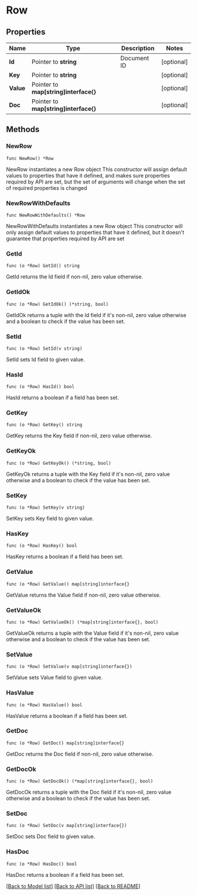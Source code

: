 # Row

## Properties

Name | Type | Description | Notes
------------ | ------------- | ------------- | -------------
**Id** | Pointer to **string** | Document ID | [optional] 
**Key** | Pointer to **string** |  | [optional] 
**Value** | Pointer to **map[string]interface{}** |  | [optional] 
**Doc** | Pointer to **map[string]interface{}** |  | [optional] 

## Methods

### NewRow

`func NewRow() *Row`

NewRow instantiates a new Row object
This constructor will assign default values to properties that have it defined,
and makes sure properties required by API are set, but the set of arguments
will change when the set of required properties is changed

### NewRowWithDefaults

`func NewRowWithDefaults() *Row`

NewRowWithDefaults instantiates a new Row object
This constructor will only assign default values to properties that have it defined,
but it doesn't guarantee that properties required by API are set

### GetId

`func (o *Row) GetId() string`

GetId returns the Id field if non-nil, zero value otherwise.

### GetIdOk

`func (o *Row) GetIdOk() (*string, bool)`

GetIdOk returns a tuple with the Id field if it's non-nil, zero value otherwise
and a boolean to check if the value has been set.

### SetId

`func (o *Row) SetId(v string)`

SetId sets Id field to given value.

### HasId

`func (o *Row) HasId() bool`

HasId returns a boolean if a field has been set.

### GetKey

`func (o *Row) GetKey() string`

GetKey returns the Key field if non-nil, zero value otherwise.

### GetKeyOk

`func (o *Row) GetKeyOk() (*string, bool)`

GetKeyOk returns a tuple with the Key field if it's non-nil, zero value otherwise
and a boolean to check if the value has been set.

### SetKey

`func (o *Row) SetKey(v string)`

SetKey sets Key field to given value.

### HasKey

`func (o *Row) HasKey() bool`

HasKey returns a boolean if a field has been set.

### GetValue

`func (o *Row) GetValue() map[string]interface{}`

GetValue returns the Value field if non-nil, zero value otherwise.

### GetValueOk

`func (o *Row) GetValueOk() (*map[string]interface{}, bool)`

GetValueOk returns a tuple with the Value field if it's non-nil, zero value otherwise
and a boolean to check if the value has been set.

### SetValue

`func (o *Row) SetValue(v map[string]interface{})`

SetValue sets Value field to given value.

### HasValue

`func (o *Row) HasValue() bool`

HasValue returns a boolean if a field has been set.

### GetDoc

`func (o *Row) GetDoc() map[string]interface{}`

GetDoc returns the Doc field if non-nil, zero value otherwise.

### GetDocOk

`func (o *Row) GetDocOk() (*map[string]interface{}, bool)`

GetDocOk returns a tuple with the Doc field if it's non-nil, zero value otherwise
and a boolean to check if the value has been set.

### SetDoc

`func (o *Row) SetDoc(v map[string]interface{})`

SetDoc sets Doc field to given value.

### HasDoc

`func (o *Row) HasDoc() bool`

HasDoc returns a boolean if a field has been set.


[[Back to Model list]](../README.md#documentation-for-models) [[Back to API list]](../README.md#documentation-for-api-endpoints) [[Back to README]](../README.md)


